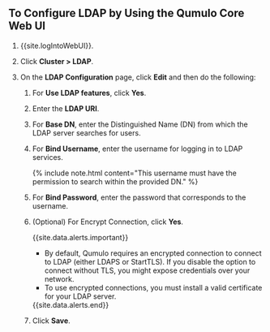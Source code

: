 ## To Configure LDAP by Using the Qumulo Core Web UI
1. {{site.logIntoWebUI}}.

1. Click **Cluster > LDAP**.

1. On the **LDAP Configuration** page, click **Edit** and then do the following:

   1. For **Use LDAP features**, click **Yes**.

   1. Enter the **LDAP URI**.

   1. For **Base DN**, enter the Distinguished Name (DN) from which the LDAP server searches for users.

   1. For **Bind Username**, enter the username for logging in to LDAP services.

      {% include note.html content="This username must have the permission to search within the provided DN." %}

   1. For **Bind Password**, enter the password that corresponds to the username.

   1. (Optional) For Encrypt Connection, click **Yes**.

      {{site.data.alerts.important}}
      <ul>
        <li>By default, Qumulo requires an encrypted connection to connect to LDAP (either LDAPS or StartTLS). If you disable the option to connect without TLS, you might expose credentials over your network.</li>
        <li>To use encrypted connections, you must install a valid certificate for your LDAP server.</li>
      </ul>
      {{site.data.alerts.end}}

   1. Click **Save**.
